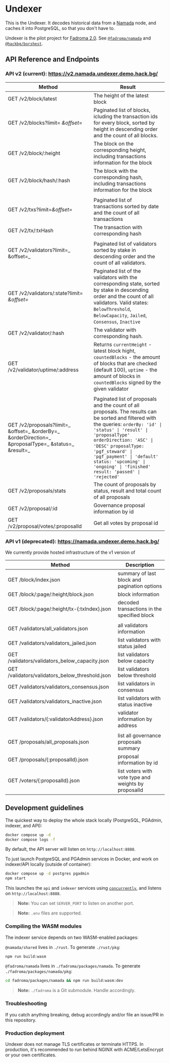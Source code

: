 # Undexer

This is the Undexer. It decodes historical data from a [Namada](https://namada.net/)
node, and caches it into PostgreSQL, so that you don't have to.

Undexer is the pilot project for [Fadroma 2.0](https://github.com/hackbg/fadroma/).
See [`@fadroma/namada`](https://github.com/hackbg/fadroma/tree/v2/packages/namada)
and [`@hackbg/borshest`](https://github.com/hackbg/toolbox/tree/main/borshest).

## API Reference and Endpoints

### API v2 (current): https://v2.namada.undexer.demo.hack.bg/

| Method                                                                                                | Result                                                                                                                                                                                                                                                                                                                                                        |
| -------------------------------------------------------------------------------------------------------- | ------------------------------------------------------------------------------------------------------------------------------------------------------------------------------------------------------------------------------------------------------------------------------------------------------------------------------------------------------------- |
| GET /v2/block/latest                                                                                  | The height of the latest block                                                                                                                                                                                                                                                                                                                                |
| GET /v2/blocks?limit= _&offset=_                                                                      | Paginated list of blocks, icluding the transaction ids for every block, sorted by height in descending order and the count of all blocks.                                                                                                                                                                                                                     |
| GET /v2/block/:height                                                                                 | The block on the corresponding height, including transactions information for the block                                                                                                                                                                                                                                                                       |
| GET /v2/block/hash/:hash                                                                              | The block with the corresponding hash, including transactions information for the block                                                                                                                                                                                                                                                                       |
| | |
| GET /v2/txs?limit=_&offset=_                                                                         | Paginated list of transactions sorted by date and the count of all transactions                                                                                                                                                                                                                                                                               |
| GET /v2/tx/:txHash                                                                                    | The transaction with corresponding hash                                                                                                                                                                                                                                                                                                                       |
| | |
| GET /v2/validators?limit=_ &offset=_                                                                  | Paginated list of validators sorted by stake in descending order and the count of all validators.                                                                                                                                                                                                                                                             |
| GET /v2/validators/:state?limit= _&offset=_                                                           | Paginated list of the validators with the corresponding state, sorted by stake in descending order and the count of all validators. Valid states: `BelowThreshold`, `BelowCapacity`, `Jailed`, `Consensus`, `Inactive`                                                                                                                                        |
| GET /v2/validator/:hash                                                                               | The validator with corresponding hash.                                                                                                                                                                                                                                                                                                                        |
| GET /v2/validator/uptime/:address                                                                     | Returns `currentHeight` - latest block hight, `countedBlocks` - the amount of blocks that are checked (default 100), `uptime` - the amount of blocks in `countedBlocks` signed by the given validator                                                                                                                                                         |
| | |
| GET /v2/proposals?limit=_ &offset=_ &orderBy=_ &orderDirection=_ &proposalType=_ &status=_ &result=\_ | Paginated list of proposals and the count of all proposals. The results can be sorted and filtered with the queries: `orderBy: 'id' \| 'status' \| 'result' \| 'proposalType'` `orderDirection: 'ASC' \| 'DESC'` `proposalType: 'pgf_steward' \| 'pgf_payment' \| 'default'` `status: 'upcoming' \| 'ongoing' \| 'finished'` `result: 'passed' \| 'rejected'` |
| GET /v2/proposals/stats                                                                               | The count of proposals by status, result and total count of all proposals                                                                                                                                                                                                                                                                                     |
| GET /v2/proposal/:id                                                                                  | Governance proposal information by id                                                                                                                                                                                                                                                                                                                         |
| GET /v2/proposal/votes/:proposalId                                                                    | Get all votes by proposal id                                                                                                                                                                                                                                                                                                                                  |

### API v1 (deprecated): https://namada.undexer.demo.hack.bg/

We currently provide hosted infrastructure of the v1 version of

| Method                                          | Description                                         |
| ----------------------------------------------- | --------------------------------------------------- |
| GET /block/index.json                           | summary of last block and pagination options        |
| GET /block/:page/:height/block.json             | block information                                   |
| GET /block/:page/:height/tx-{:txIndex}.json     | decoded transactions in the specified block         |
|                                                 |                                                     |
| GET /validators/all_validators.json             | all validators information                          |
| GET /validators/validators_jailed.json          | list validators with status jailed                  |
| GET /validators/validators_below_capacity.json  | list validators below capacity                      |
| GET /validators/validators_below_threshold.json | list validators below threshold                     |
| GET /validators/validators_consensus.json       | list validators in consensus                        |
| GET /validators/validators_inactive.json        | list validators with status inactive                |
| GET /validators/{:validatorAddress}.json        | validator information by address                    |
|                                                 |                                                     |
| GET /proposals/all_proposals.json               | list all governance proposals summary               |
| GET /proposals/{:proposalId}.json               | proposal information by id                          |
| GET /voters/{:proposalId}.json                  | list voters with vote type and weights by proposalId|

## Development guidelines

The quickest way to deploy the whole stack locally
(PostgreSQL, PGAdmin, indexer, and API):

```bash
docker compose up -d
docker compose logs -f
```

By default, the API server will listen on `http://localhost:8888`.

To just launch PostgreSQL and PGAdmin services in Docker, and
work on indexer/API locally (outside of container):

```bash
docker compose up -d postgres pgadmin
npm start
```

This launches the `api` and `indexer` services using [`concurrently`](https://www.npmjs.com/package/concurrently),
and listens on `http://localhost:8888`.

> **Note:** You can set `SERVER_PORT` to listen on another port.

> **Note:** `.env` files are supported.

### Compiling the WASM modules

The indexer service depends on two WASM-enabled packages:

`@namada/shared` lives in `./rust`.
To generate `./rust/pkg`:

```bash
npm run build:wasm
```

`@fadroma/namada` lives in `./fadroma/packages/namada`.
To generate `./fadroma/packages/namada/pkg`:

```bash
cd fadroma/packages/namada && npm run build:wasm:dev
```

> **Note:** `./fadroma` is a Git submodule. Handle accordingly.

### Troubleshooting

If you catch anything breaking, debug accordingly
and/or file an issue/PR in this repository.

### Production deployment

Undexer does not manage TLS certificates or terminate HTTPS.
In production, it's recommended to run behind NGINX with ACME/LetsEncrypt
or your own certificates.
